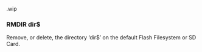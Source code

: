 .wip


### RMDIR dir$

Remove, or delete, the directory ‘dir$’ on the default Flash Filesystem or SD Card.
